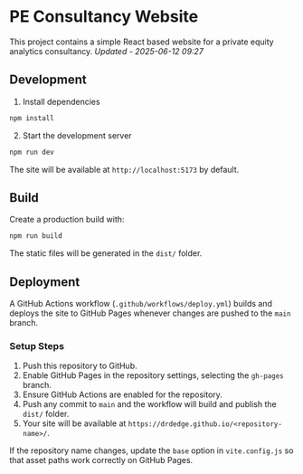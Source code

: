 # PE Consultancy Website

This project contains a simple React based website for a private equity analytics consultancy.
*Updated - 2025-06-12 09:27*

## Development

1. Install dependencies

```bash
npm install
```

2. Start the development server

```bash
npm run dev
```

The site will be available at `http://localhost:5173` by default.

## Build

Create a production build with:

```bash
npm run build
```

The static files will be generated in the `dist/` folder.

## Deployment

A GitHub Actions workflow (`.github/workflows/deploy.yml`) builds and deploys the site to GitHub Pages whenever changes are pushed to the `main` branch.

### Setup Steps

1. Push this repository to GitHub.
2. Enable GitHub Pages in the repository settings, selecting the `gh-pages` branch.
3. Ensure GitHub Actions are enabled for the repository.
4. Push any commit to `main` and the workflow will build and publish the `dist/` folder.
5. Your site will be available at `https://drdedge.github.io/<repository-name>/`.

If the repository name changes, update the `base` option in `vite.config.js` so that asset paths work correctly on GitHub Pages.
